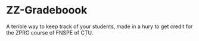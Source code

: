 # ZZ-Gradeboook
A terible way to keep track of your students, made in a hury to get credit for the ZPRO course of FNSPE of CTU.
